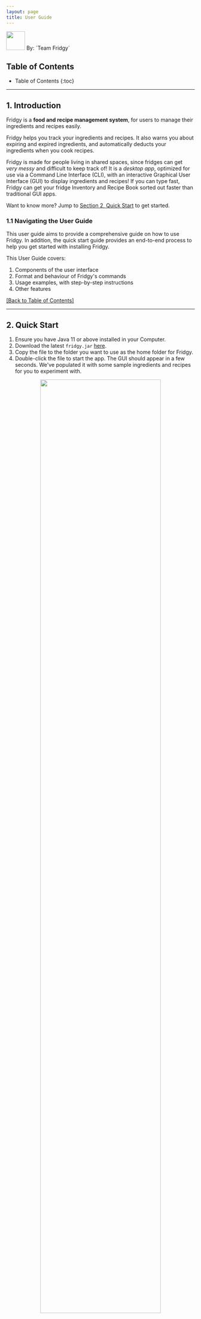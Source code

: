 ```yaml
---
layout: page
title: User Guide
---
```


<img src="images/fridge.png" width="50" id="logo" />
By: `Team Fridgy`

## Table of Contents
* Table of Contents
{:toc}

--------------------------------------------------------------------------------------------------------------------
## 1. Introduction

Fridgy is a **food and recipe management system**, for users to manage their ingredients and recipes easily.

Fridgy helps you track your ingredients and recipes. It also warns you about expiring and expired ingredients, and automatically deducts your ingredients when you cook recipes.

Fridgy is made for people living in shared spaces, since fridges can get *very messy* and difficult to keep track of!
It is a *desktop app*, optimized for use via a Command Line Interface (CLI), with an interactive Graphical User Interface (GUI) to display ingredients and recipes! If you can type fast, Fridgy can get your fridge Inventory and Recipe Book sorted out faster than traditional GUI apps.

Want to know more? Jump to [Section 2, Quick Start](#2-quick-start) to get started.

### 1.1 Navigating the User Guide

This user guide aims to provide a comprehensive guide on how to use Fridgy.
In addition, the quick start guide provides an end-to-end process to help you get started with installing Fridgy.

This User Guide covers:

1. Components of the user interface
2. Format and behaviour of Fridgy's commands
3. Usage examples, with step-by-step instructions
4. Other features

[\[Back to Table of Contents\]](#table-of-contents)

--------------------------------------------------------------------------------------------------------------------

<a name="QuickStart"></a>

## 2. Quick Start

1. Ensure you have Java 11 or above installed in your Computer.
2. Download the latest `fridgy.jar` [here](https://github.com/AY2122S1-CS2103T-W11-1/tp/releases).
3. Copy the file to the folder you want to use as the home folder for Fridgy.
4. Double-click the file to start the app. The GUI should appear in a few seconds. We've populated it with some sample ingredients and recipes for you to experiment with.

<a name="startup"></a>
<div style="text-align: center; padding-bottom: 2em">
<img src="images/startup-ss.png" width="80%" id="logo" />
<br>
<i>When you first open Fridgy, it is filled with sample ingredients and recipes</i>
</div>

#### 2.1 Tutorial

Now that Fridgy is installed, you can test out the commands — add ingredients, recipes, and more!

Let us add our first ingredient:

`add ingredient -n Grapes -q 100g -e 25-10-2022 -d Seedless grapes`

This adds an ingredient named "Grapes", with a quantity of 100g, an expiry date of 25-10-2022, and a description of "Seedless grapes".

Then, add a recipe that uses that ingredient:

`add recipe -n Grape juice -i Grapes 50g -s Mash grapes -s Strain juice`

This adds a recipe named "Grape juice", which uses 50g of grapes, with two steps of preparation.

Finally, execute the recipe:

`cook recipe 1`

You would now have 50g of Grapes left.

Now that you are ready to use Fridgy, it is time to clear the sample entries and start adding your own:

`clear ingredient`, `clear recipe`

To exit Fridgy, type `exit`, or simply close the application window.

[\[Back to Table of Contents\]](#table-of-contents)

--------------------------------------------------------------------------------------------------------------------

## 3. UI

![Ui](images/Ui layout.png)
#### 3.1 Tabs
Click the `Ingredient` or `Recipe` tab each to show the contents of the Inventory or the Recipe Book respectively.
#### 3.2 Side Bar
A scrollable window that displays all the contents of the Inventory or the Recipe Book depending on the Tab selected
by the user.
#### 3.3 Cards
A card displays the details of each item inside the Inventory or the Recipe Book depending on the tab selected. Each card
represents **one** item.
#### 3.4 CommandLine
Command Line for users to key their commands into.
#### 3.5 CommandOutput
Output of the commands keyed in by users are displayed here.
#### 3.6 MainWindow
Displays the output of `View` command, which expands each ingredient or recipe card for better visibility.

[\[Back to Table of Contents\]](#table-of-contents)

---
## 4. Features

### 4.1 Command Notations Used

- Words between `<` and`>` are parameters to be supplied by the user.

  e.g. in `add ingredient -n <name>`, `<name>` is a parameter which can be used as:<br />`add ingredient -n tomato`.

- Items in square brackets are optional.

  e.g. `add ingredient -n <name> [-d <description>]` can be used as:
     1. `add ingredient -n tomato -d from Africa` or as
     2. `add ingredient -n tomato`

  e.g. `add ingredient -n <name> -q <quantity>[<units>]` can be used as:
     1. `add ingredient -n chicken -q 2` or as
     2. `add ingredient -n chicken -q 2kg`

- Items with `…` after them can be used multiple times.

  e.g. `find ingredient <keyword>...`, can be used as:<br />`find ingredient Strawberry Milk Cheese Tomato`

[\[Back to Table of Contents\]](#table-of-contents)

### 4.2 Command Overview

#### 4.2.1 Command Flags

 Flag | Usage | Description | Compulsory? | Remarks 
---- | ------- | ----------- | ------- | ----
`-n` | `-n <name>` | Name of the ingredient or recipe | Yes | Names can only contain alphanumeric characters or spaces.
`-q` | `-q <quantity> [<unit>]` | Quantity of the ingredient | Yes | Must be a number. Can be followed by a unit of measurement (`g`, `kg`, `mg`, `l`, `ml`, `kl`). Quantities will be converted to grams or litres, and numbers rounded off to 3 decimal places.
`-i` | `-i <ingredient>...` | Ingredients used in the recipe | At least one specified | Must be a name followed by a space and a quantity. Quantity can be followed by a unit of measurement (`g`, `kg`, `mg`, `l`, `ml`, `kl`).
`-e` | `-e <expiry date>` | Expiry date of ingredients | Yes | Must be in the form DD-MM-YYYY.
`-s` | `-s <step>...` | Step used in the recipe | No | Can contain any characters or spaces. 
`-d` | `-d <description>` | Description of the recipe or ingredient | No | Can contain any characters or spaces.
`-t` | `-t <tag>...` | Tag for the ingredient | No | Can contain alphanumeric characters or spaces. There can be at most 1 space between alphanumeric characters.

[\[Back to Table of Contents\]](#table-of-contents)

#### 4.2.2 Command Summary

Action | Format
--------|------------------
[**Add Ingredient**](#441-add-ingredient) | `add ingredient -n <name> -q <quantity>[<units>] -e <expiry date> [-d <description>]`
[**Delete Ingredient**](#442-delete-ingredient) | `delete ingredient <index>...`
[**Edit Ingredient**](#443-edit-ingredient) | `edit ingredient <index> [-n <name>] [-q <quantity> [<units>]] [-e <expiry date>] [-d <description>] [-t <tags>]...`
[**Clear Ingredient**](#444-clear-ingredient) | `clear ingredient [expired]`
[**Find Ingredient**](#445-find-ingredient) | `find ingredient <keyword>...`
[**List Ingredient**](#446-list-ingredient) | `list ingredient`
[**View Ingredient**](#447-view-ingredient) | `view ingredient <index>`
[**Add Recipe**](#451-add-recipe) | `add recipe -n <name> -i <ingredient>... [-d <description>] [-s <steps>]...`
[**Delete Recipe**](#452-delete-recipe) | `delete recipe <index>...`
[**Edit Recipe**](#453-edit-recipe) | `edit recipe <index> [-n <name>] [-i <ingredient>]... [-d <description>] [-s <steps>]...`
[**Clear Recipe**](#454-clear-recipe) | `clear recipe`
[**Find Recipe**](#455-find-recipe) | `find recipe <keyword>...`
[**List Recipe**](#456-list-recipe) | `list recipe`
[**View Recipe**](#457-view-recipe) | `view recipe <index>`
[**Cook Recipe**](#458-cook-recipe) | `cook recipe <index>`

[\[Back to Table of Contents\]](#table-of-contents)

### 4.3 General Commands

#### 4.3.1 Help
**Format:**<br />
`help`

Pops out a window that leads the user to [User Guide](https://ay2122s1-cs2103t-w11-1.github.io/tp/UserGuide.html)
(You are here).

#### 4.3.2 Exit
**Format:**<br />
`exit`

Closes the window and exits the program. All your information will be saved.

[\[Back to Table of Contents\]](#table-of-contents)

### 4.4 Ingredients
This section covers commands related to Inventory management. Any command primarily interacting with ingredients will 
be here.
- Note that by default, Fridgy will sort all Ingredients by expiry dates in descending order i.e. soonest expiring
  item will be at the top.
- If 2 ingredients' expiry dates are the same, they will be sorted in alphabetical order.

#### 4.4.1 Add Ingredient

Add an ingredient to the Inventory.

**Format:**<br />
`add ingredient -n <name> -q <quantity> [<units>] -e <expiry date> [-d <description>] [-t <tags>]...`

**Example(s):**<br />
1. Minimal command flags used:<br />
   Command: `add ingredient -n tomato -q 5 -e 20-02-2077`
   <br />Expected Output:<br />
   ![addCommand2.png](images/ingredientCommands/addCommand2.png) <br />
   <br />
2. All command flags used:<br />
   Command: `add ingredient -n flour -d fresh -q 500g -e 27-09-2021`
   <br />Expected Output:<br />
   ![addCommand1.png](images/ingredientCommands/addCommand1.png)

<br />**Additional Information:**<br />
- Refer to the [Command Flags](#421-command-flags) table for information on each command flag.
    - Valid command flags are: `-n`, `-q`, `-d`, `-e`, `-t`
- Duplicate ingredients are not allowed. 
  - Duplicate ingredients refer to ingredients with the same name (ignoring case) and expiry date.
  - Users are allowed to keep track of ingredients with the same name (ignoring case) but different expiry dates.
- Any expired ingredients will be automatically tagged as <span style="color:GhostWhite;background-color:Crimson">expired</span>.
- Any expiring ingredients (within 7 days from current date) will be automatically tagged as <span style="color:GhostWhite;background-color:DarkOrange">expiring</span>.
- Please ensure that the ingredient names and the units used for quantities are consistent across the Inventory and the Recipe Book if you wish to
  use the [Cook Recipe](#458-cook-recipe) functionality.

[\[Back to Table of Contents\]](#table-of-contents)

#### 4.4.2 Delete Ingredient

Delete ingredient(s) from the Inventory.

**Format:**<br />
`delete ingredient <index>...`

**Example(s):**<br />
1. Command: `delete ingredient 2`
<br />Before:<br />
![deleteCommand.png](images/ingredientCommands/deleteCommand1.png)
   <br />
<br />After:<br />
![deleteCommand2.png](images/ingredientCommands/deleteCommand2.png)

<br />**Additional Information:**<br />
- An index number is required for the Command. Refer to the indexes displayed for each [Card](#33-cards) in the
  [Side Bar](#32-side-bar).
- If multiple index numbers are specified, Fridgy will delete the ingredients at all specified index numbers.

[\[Back to Table of Contents\]](#table-of-contents)

#### 4.4.3 Edit Ingredient

Edit an ingredient from the Inventory.

**Format:**<br />
`edit ingredient <index> [-n <name>] [-q <quantity> [<units>]] [-e <expiry date>] [-d <description>] [-t <tags>]...`

**Example(s):**<br />
1. Command: `edit ingredient 1 -d juicy -t jelly`
<br />Before:<br />
![editCommand1.png](images/ingredientCommands/editCommand1.png)
   <br />
<br />After:<br />
![editCommand2.png](images/ingredientCommands/editCommand2.png)

<br />**Additional Information:**<br />
- An index number is required for the Command. Refer to the indexes displayed for each [Card](#33-cards) in the
  [Side Bar](#32-side-bar).
- Refer to the [Command Flags](#421-command-flags) table for information on each command flag.
    - Valid command flags are: `-n`, `-q`, `-d`, `-e`, `-t`
- **At least one field** must be edited i.e. `edit ingredient 1` is not a valid command.
- Users are not allowed to edit an ingredient into duplicates of other ingredients.
    - Duplicate ingredients refer to ingredients with the same name (ignoring case) and expiry date.
    - Users are allowed to keep track of ingredients with the same name (ignoring case) but different expiry dates.
- Note that when editing the tags of an ingredient, all existing tags will be replaced with the new tags specified.
    - <span style="color:GhostWhite;background-color:Crimson">expired</span> and <span style="color:GhostWhite;background-color:DarkOrange">expiring</span> tags which are automatically added by Fridgy will not be affected.
    
[\[Back to Table of Contents\]](#table-of-contents)

#### 4.4.4 Clear Ingredient

Clear all the ingredients from the Inventory. Add `expired` keyword to only clear expired ingredients.

**Format:**<br />
`clear ingredient [expired]`

**Example(s):**<br />
1. Clear all ingredients:<br />
Command: `clear ingredient`
<br />Expected Output:<br />
![clearCommand.png](images/ingredientCommands/clearCommand.png)
   <br /> <br />
2. Clear expired ingredients:<br /> 
Command: `clear ingredient expired`
<br />Before:<br />
![clearCommand2.png](images/ingredientCommands/clearExpired1.png)
   <br />
<br />After:<br />
![clearCommand3.png](images/ingredientCommands/clearExpired2.png)   

[\[Back to Table of Contents\]](#table-of-contents)

#### 4.4.5 Find Ingredient

- Search for ingredient(s) from the Inventory based on user-inputted keyword(s) that match the **name** of ingredient(s).
- After a [Find Ingredient](#445-find-ingredient) command, to see the full list of ingredients again, please use a
[List Ingredient](#446-list-ingredient) command.

**Format:**<br />
`find ingredient <keyword>...`

**Example(s):**<br />
1. Command: `find ingredient banana cream`
<br />Expected Output:<br />
![findIngredient1.png](images/ingredientCommands/findIngredient.png)

<br />**Additional Information:**<br />
- Keyword(s) are separated by spaces.
  - e.g. "corn chicken beef" will be regarded as "corn", "chicken" and "beef". 
Results will show matches for any of the 3 keywords.

- Match Criteria:
    1. Matching of keyword(s) is case-insensitive.<br />
       e.g. Finding with keyword: "corn" will match with "COrN"
    2. Ingredient(s) will be matched as long as a full keyword is in its name.<br />
       e.g. Finding with keyword: "corn" will match with "cornflour" and "corn flakes" but not "apple core". <br />

[\[Back to Table of Contents\]](#table-of-contents)

#### 4.4.6 List Ingredient

Switch to Ingredient [tab](#31-tabs) and list all ingredients.

**Format:**<br />
`list ingredient`

**Example(s):**<br />
1. Command: `list ingredient`
<br />Expected Output:<br />
![listIngredient1.png](images/ingredientCommands/listIngredient.png)

[\[Back to Table of Contents\]](#table-of-contents)

#### 4.4.7 View Ingredient

Open an ingredient in the [Main Window](#36-mainwindow).

**Format:**<br />
`view ingredient <index>`

**Example(s):**<br />
1. Command: `view ingredient 3`
<br />Expected Output:<br />
![viewCommand1.png](images/ingredientCommands/viewIngredient.png)

<br />**Additional Information:**<br />
- An index number is required for the Command. Refer to the indexes displayed for each [Card](#33-cards) in the
  [Side Bar](#32-side-bar).

[\[Back to Table of Contents\]](#table-of-contents)
  
### 4.5 Recipes
This sections covers commands related to Recipe Book management. Any command primarily interacting with recipes will
be here.

#### 4.5.1 Add Recipe

Add a recipe to the Recipe Book.

**Format:**<br />
`add recipe -n <name> -i <ingredient>... [-d <description>] [-s <steps>]...`

**Example(s):**<br />
1. Minimal command flags used:<br /> 
Command: `add recipe -n pasta -i tomato 2 -i linguine 50g`
<br />Expected Output:<br />
![addRecipe1.png](images/recipeCommands/addRecipe1.png)
<br /> <br />
2. All command flags used:<br />
Command:`add recipe -n Grilled Lamb Chop with Mint Puree -i Mint 5g -i Lamb Chops 1kg -i Butter 20g -i Garlic 20g -s Season
the lamb chops with salt and pepper. -s Grill the lamb chops over medium high heat until cooked with butter.
-s Blend the mint with garlic to make a puree. -s Leave the lamb chops to rest for 5min. -s Serve with mint puree.
-d Juicy lamb chops served medium rare with a refreshing mint puree.`
<br />Expected Output:<br />
![addRecipe2.png](images/recipeCommands/addRecipe2.png)
   
<br />**Additional Information:**<br />
- Refer to the [Command Flags](#421-command-flags) table for information on each command flag.
    - Valid command flags are: `-n`, `-i`, `-s`, `-d`
- Duplicate recipes are not allowed.
  - Duplicate recipes refer to recipes with the same name (ignoring case).
- Recipe ingredients will be highlighted <span style="color:GhostWhite;background-color:Crimson">red</span> if they are missing or expired.  

[\[Back to Table of Contents\]](#table-of-contents)

#### 4.5.2 Delete Recipe

Delete recipe(s) from the Recipe Book.

**Format:**<br />
`delete recipe <index>...`

**Example(s):**<br />
1. Command: `delete recipe 4`
<br />Before:<br />
![deleteRecipe1.png](images/recipeCommands/deleteRecipe1.png)
   <br />
<br />After:<br />
![deleteRecipe2.png](images/recipeCommands/deleteRecipe2.png)

<br />**Additional Information:**<br />
- An index number is required for the Command. Refer to the indexes displayed for each [Card](#33-cards) in the
  [Side Bar](#32-side-bar).
- If multiple index numbers are specified, Fridgy will delete the recipes at all specified index numbers.

[\[Back to Table of Contents\]](#table-of-contents)
 
#### 4.5.3 Edit Recipe

Edit a recipe from the Recipe Book.

**Format**:<br /> 
`edit recipe <index> [-n <name>] [-i <ingredient>]... [-d <description>] [-s <steps>]...`

**Example(s):**<br />
1. Command: `edit recipe 2 -i pork knuckle 5kg -i apple juice 1l`
<br />Before:<br />
![editRecipe1.png](images/recipeCommands/editRecipe1.png)
   <br/>
<br />After:<br />
![editRecipe2.png](images/recipeCommands/editRecipe2.png)

<br />**Additional Information:**<br />
- An index number is required for the Command. Refer to the indexes displayed for each [Card](#33-cards) in the
  [Side Bar](#32-side-bar).
- Refer to the [Command Flags](#421-command-flags) table for information on each command flag.
    - Valid command flags are: `-n`, `-i`, `-s`, `-d`
- **At least one field** must be edited i.e. `edit recipe 1` is not a valid command.
- Users are not allowed to edit a recipe into duplicates of other recipes.
  - Duplicate recipes refer to recipes with the same name (ignoring case).
- Note that when editing ingredients or steps, all existing ingredients or steps will be overwritten with the new
  ingredients or steps specified.

[\[Back to Table of Contents\]](#table-of-contents)

#### 4.5.4 Clear Recipe

Clear all recipes from the Recipe Book.

**Format:**<br />
`clear recipe`

**Example(s):**<br />
1. Command: `clear recipe`
<br />Expected Output: <br />
![clearRecipe.png](images/recipeCommands/clearRecipe.png)

[\[Back to Table of Contents\]](#table-of-contents)

#### 4.5.5 Find Recipe

- Search for recipe(s) from the Recipe Book based on user-inputted keyword(s) that match the name of recipe(s).
- After a [Find Recipe](#455-find-recipe) command, to see the full list of recipes again, 
please use a [List Recipe](#456-list-recipe) command.

**Format:**<br />:
`find recipe <keyword>...`

**Example(s):**<br />
1. Command: `find recipe chop sag`
   <br />Expected Output:<br />
   ![findRecipe.png](images/recipeCommands/findRecipe.png)

<br />**Additional Information:**<br />
- Keyword(s) are separated by spaces.
    - e.g. "corn chicken beef" will be regarded as "corn", "chicken" and "beef".
      Results will show matches for any of the 3 keywords.

- Match Criteria:
    1. Matching of keyword(s) is case-insensitive.<br />
       e.g. Finding with keyword: "corn" will match with "COrN"
    2. Ingredient(s) will be matched as long as a full keyword is in its name.<br />
       e.g. Finding with keyword: "corn" will match with "cornflour" and "corn flakes" but not "apple core". <br />

[\[Back to Table of Contents\]](#table-of-contents)

#### 4.5.6 List Recipe

Switch to Recipe [tab](#31-tabs) and list all recipes.

**Format:**<br />
`list recipe`

**Example(s):**<br />
1. Command: `list recipe`
<br /> Expected Output:<br />
![listRecipe.png](images/recipeCommands/listRecipe.png)

[\[Back to Table of Contents\]](#table-of-contents)

#### 4.5.7 View Recipe

Open a detailed view of a recipe in the [Main Window](#36-mainwindow).

**Format:**<br />
`view recipe <index>`

**Example(s):**<br />
1. Command: `view recipe 6`
   <br />Expected Output:<br />
   ![viewRecipe.png](images/recipeCommands/viewRecipe.png)

<br />**Additional Information:**<br />
- An index number is required for the Command. Refer to the indexes displayed for each [Card](#33-cards) in the
  [Side Bar](#32-side-bar).

[\[Back to Table of Contents\]](#table-of-contents)

#### 4.5.8 Cook Recipe

Cook a recipe and deduct the ingredients required by the chosen recipe from the Inventory.

**Format:**<br />
`cook recipe <index>`

**Example(s):**<br />
1. `cook recipe 6`
<br />Before:<br />
![cookRecipe1.png](images/recipeCommands/cookRecipe1.png)
   <br />
<br />After:<br />
![cookRecipe2.png](images/recipeCommands/cookRecipe2.png)
   <br />
<br />Changes in Ingredients:<br />
![cookRecipe3.png](images/recipeCommands/cookRecipe3.png)

<br />**Additional Information:**<br />
- An index number is required for the Command. Refer to the indexes displayed for each [Card](#33-cards) in the
  [Side Bar](#32-side-bar).
- By default, Fridgy will use ingredients that are closest to expiry first when cooking a recipe.

[\[Back to Table of Contents\]](#table-of-contents)

---
## 5. Glossary

| Term | Definition |
|-----| -----|
| Alphanumeric | Containing alphabets (A to Z) or numbers (0 to 9) only. |
| Inventory | A list of ingredients stored and tracked by Fridgy. |
| Recipe Book | A list of recipes stored and tracked by Fridgy. |
| Command Line Interface | A means for a user to interact with an application through typing text commands. |
| Command Flag | A way to specify input options for a Command Line Interface-based application. |
| Graphical User Interface | A means for a user to interact with an application through pictorial icons such as buttons etc. |

[\[Back to Table of Contents\]](#table-of-contents)
